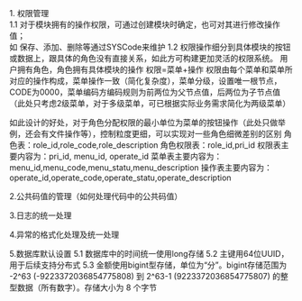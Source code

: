 <span>1. 权限管理<br>
1.1 对于模块拥有的操作权限，可通过创建模块时确定，也可对其进行修改操作值；<br>如 保存、添加、删除等通过SYSCode来维护
</span>
1.2 权限操作细分到具体模块的按钮或数据上，跟具体的角色没有直接关系，如此方可构建更加灵活的权限系统。
用户拥有角色，角色拥有具体模块的操作
权限=菜单+操作
权限由每个菜单和菜单所对应的操作构成，菜单操作一致（简化复杂度），菜单分级，设置唯一根节点，CODE为0000，菜单编码方编码规则为前两位为父节点值，后两位为子节点值（此处只考虑2级菜单，对于多级菜单，可已根据实际业务需求简化为两级菜单）

如此设计的好处，对于角色分配权限的最小单位为菜单的按钮操作（此处只做举例，还会有文件操作等），控制粒度更细，可以实现对一些角色细微差别的区别
角色表：role_id,role_code,role_description
角色权限表：role_id,pri_id
权限表主要内容为：pri_id, menu_id, operate_id
菜单表主要内容为：menu_id,menu_code,menu_statu,menu_description
操作表主要内容为：operate_id,operate_code,operate_statu,operate_description

2.公共码值的管理（如何处理代码中的公共码值）

3.日志的统一处理

4.异常的格式化处理及统一处理

5.数据库默认设置
5.1 数据库中的时间统一使用long存储
5.2 主键用64位UUID，用于后续支持分布式
5.3 金额使用bigint型存储，单位为“分”。bigint存储范围为 -2^63 (-9223372036854775808) 到 2^63-1 (9223372036854775807) 的整型数据（所有数字）。存储大小为 8 个字节

